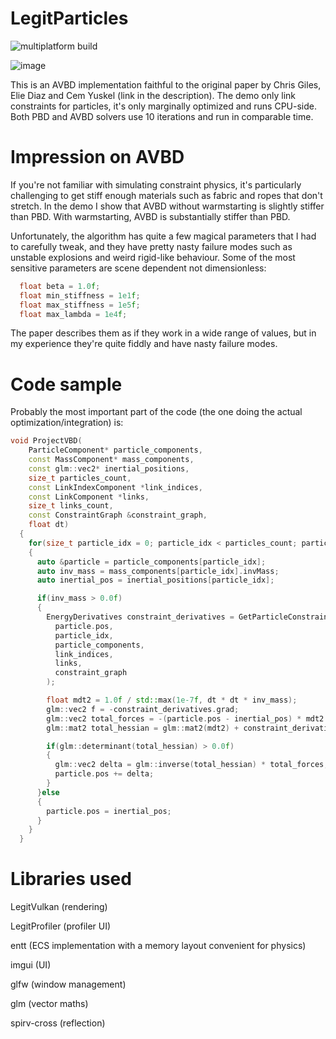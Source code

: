 # LegitParticles
![multiplatform build](https://github.com/Raikiri/LegitParticles/.github/workflows/cmake-multi-platform.yml/badge.svg)

![image](https://github.com/user-attachments/assets/34713cb3-e3cb-454e-b40f-ea8d4ea15a85)

This is an AVBD implementation faithful to the original paper by Chris Giles, Elie Diaz and Cem Yuskel (link in the description). The demo only link constraints for particles, it's only marginally optimized and runs CPU-side. Both PBD and AVBD solvers use 10 iterations and run in comparable time.

# Impression on AVBD


If you're not familiar with simulating constraint physics, it's particularly challenging to get stiff enough materials such as fabric and ropes that don't stretch. In the demo I show that AVBD without warmstarting is slightly stiffer than PBD. With warmstarting, AVBD is substantially stiffer than PBD.


Unfortunately, the algorithm has quite a few magical parameters that I had to carefully tweak, and they have pretty nasty failure modes such as unstable explosions and weird rigid-like behaviour. Some of the most sensitive parameters are scene dependent not dimensionless:
```cpp
  float beta = 1.0f;
  float min_stiffness = 1e1f;
  float max_stiffness = 1e5f;
  float max_lambda = 1e4f;
```
The paper describes them as if they work in a wide range of values, but in my experience they're quite fiddly and have nasty failure modes.

# Code sample
Probably the most important part of the code (the one doing the actual optimization/integration) is:
```cpp
void ProjectVBD(
    ParticleComponent* particle_components,
    const MassComponent* mass_components,
    const glm::vec2* inertial_positions,
    size_t particles_count,
    const LinkIndexComponent *link_indices,
    const LinkComponent *links,
    size_t links_count,
    const ConstraintGraph &constraint_graph,
    float dt)
  {
    for(size_t particle_idx = 0; particle_idx < particles_count; particle_idx++)
    {
      auto &particle = particle_components[particle_idx];
      auto inv_mass = mass_components[particle_idx].invMass;
      auto inertial_pos = inertial_positions[particle_idx];

      if(inv_mass > 0.0f)
      {
        EnergyDerivatives constraint_derivatives = GetParticleConstraintDerivatives(
          particle.pos,
          particle_idx,
          particle_components,
          link_indices,
          links,
          constraint_graph
        );

        float mdt2 = 1.0f / std::max(1e-7f, dt * dt * inv_mass);
        glm::vec2 f = -constraint_derivatives.grad;
        glm::vec2 total_forces = -(particle.pos - inertial_pos) * mdt2 + f;
        glm::mat2 total_hessian = glm::mat2(mdt2) + constraint_derivatives.hessian;

        if(glm::determinant(total_hessian) > 0.0f)
        {
          glm::vec2 delta = glm::inverse(total_hessian) * total_forces;
          particle.pos += delta;
        }
      }else
      {
        particle.pos = inertial_pos;
      }
    }
  }
```

# Libraries used
LegitVulkan (rendering)

LegitProfiler (profiler UI)

entt (ECS implementation with a memory layout convenient for physics)

imgui (UI)

glfw (window management)

glm (vector maths)

spirv-cross (reflection)
